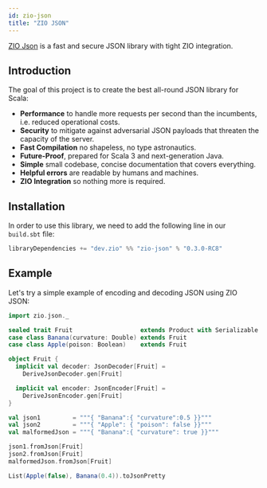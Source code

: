 ```yaml
---
id: zio-json
title: "ZIO JSON"
---
```


[ZIO Json](https://github.com/zio/zio-json) is a fast and secure JSON library with tight ZIO integration.

## Introduction

The goal of this project is to create the best all-round JSON library for Scala:

- **Performance** to handle more requests per second than the incumbents, i.e. reduced operational costs.
- **Security** to mitigate against adversarial JSON payloads that threaten the capacity of the server.
- **Fast Compilation** no shapeless, no type astronautics.
- **Future-Proof**, prepared for Scala 3 and next-generation Java.
- **Simple** small codebase, concise documentation that covers everything.
- **Helpful errors** are readable by humans and machines.
- **ZIO Integration** so nothing more is required.

## Installation

In order to use this library, we need to add the following line in our `build.sbt` file:

```scala
libraryDependencies += "dev.zio" %% "zio-json" % "0.3.0-RC8"
```

## Example

Let's try a simple example of encoding and decoding JSON using ZIO JSON:

```scala mdoc:compile-only
import zio.json._

sealed trait Fruit                   extends Product with Serializable
case class Banana(curvature: Double) extends Fruit
case class Apple(poison: Boolean)    extends Fruit

object Fruit {
  implicit val decoder: JsonDecoder[Fruit] =
    DeriveJsonDecoder.gen[Fruit]

  implicit val encoder: JsonEncoder[Fruit] =
    DeriveJsonEncoder.gen[Fruit]
}

val json1         = """{ "Banana":{ "curvature":0.5 }}"""
val json2         = """{ "Apple": { "poison": false }}"""
val malformedJson = """{ "Banana":{ "curvature": true }}"""

json1.fromJson[Fruit]
json2.fromJson[Fruit]
malformedJson.fromJson[Fruit]

List(Apple(false), Banana(0.4)).toJsonPretty
```
